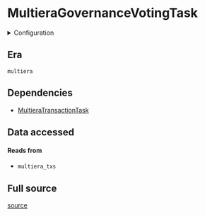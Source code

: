 # MultieraGovernanceVotingTask



<details>
    <summary>Configuration</summary>

```rust
#[derive(Debug, Clone, Copy, serde::Deserialize, serde::Serialize)]
pub struct EmptyConfig {}

```
</details>


## Era
` multiera `

## Dependencies

   * [MultieraTransactionTask](./MultieraTransactionTask)


## Data accessed
#### Reads from

   * ` multiera_txs `


## Full source
[source](https://github.com/dcSpark/carp/tree/main/indexer/tasks/src/multiera/multiera_governance_voting.rs)
